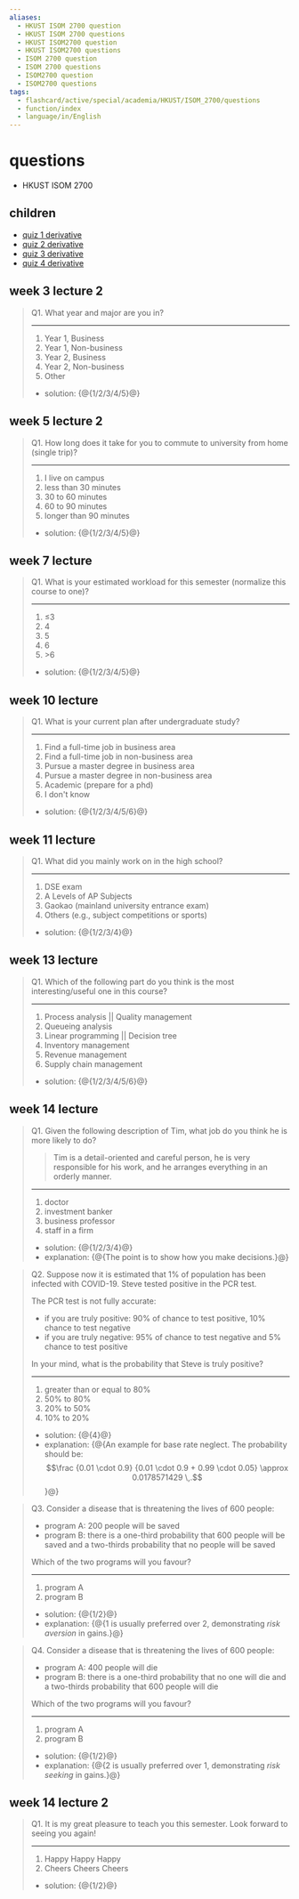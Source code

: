 ```yaml
---
aliases:
  - HKUST ISOM 2700 question
  - HKUST ISOM 2700 questions
  - HKUST ISOM2700 question
  - HKUST ISOM2700 questions
  - ISOM 2700 question
  - ISOM 2700 questions
  - ISOM2700 question
  - ISOM2700 questions
tags:
  - flashcard/active/special/academia/HKUST/ISOM_2700/questions
  - function/index
  - language/in/English
---
```


# questions

- HKUST ISOM 2700

## children

- [quiz 1 derivative](quiz%201%20derivative.md)
- [quiz 2 derivative](quiz%202%20derivative.md)
- [quiz 3 derivative](quiz%203%20derivative.md)
- [quiz 4 derivative](quiz%204%20derivative.md)

## week 3 lecture 2

> Q1. What year and major are you in?
>
> ---
>
> 1. Year 1, Business
> 2. Year 1, Non-business
> 3. Year 2, Business
> 4. Year 2, Non-business
> 5. Other
>
> - solution: {@{1/2/3/4/5}@} <!--SR:!2026-02-16,266,330-->

## week 5 lecture 2

> Q1. How long does it take for you to commute to university from home \(single trip\)?
>
> ---
>
> 1. I live on campus
> 2. less than 30 minutes
> 3. 30 to 60 minutes
> 4. 60 to 90 minutes
> 5. longer than 90 minutes
>
> - solution: {@{1/2/3/4/5}@} <!--SR:!2026-05-17,308,336-->

## week 7 lecture

> Q1. What is your estimated workload for this semester \(normalize this course to one\)?
>
> ---
>
> 1. ≤3
> 2. 4
> 3. 5
> 4. 6
> 5. \>6
>
> - solution: {@{1/2/3/4/5}@} <!--SR:!2026-05-13,304,336-->

## week 10 lecture

> Q1. What is your current plan after undergraduate study?
>
> ---
>
> 1. Find a full-time job in business area
> 2. Find a full-time job in non-business area
> 3. Pursue a master degree in business area
> 4. Pursue a master degree in non-business area
> 5. Academic \(prepare for a phd\)
> 6. I don't know
>
> - solution: {@{1/2/3/4/5/6}@} <!--SR:!2025-09-26,75,331-->

## week 11 lecture

> Q1. What did you mainly work on in the high school?
>
> ---
>
> 1. DSE exam
> 2. A Levels of AP Subjects
> 3. Gaokao \(mainland university entrance exam\)
> 4. Others \(e.g., subject competitions or sports\)
>
> - solution: {@{1/2/3/4}@} <!--SR:!2026-08-06,320,351-->

## week 13 lecture

> Q1. Which of the following part do you think is the most interesting/useful one in this course?
>
> ---
>
> 1. Process analysis || Quality management
> 2. Queueing analysis
> 3. Linear programming || Decision tree
> 4. Inventory management
> 5. Revenue management
> 6. Supply chain management
>
> - solution: {@{1/2/3/4/5/6}@} <!--SR:!2026-07-11,299,351-->

## week 14 lecture

> Q1. Given the following description of Tim, what job do you think he is more likely to do?
>
> > Tim is a detail-oriented and careful person, he is very responsible for his work, and he arranges everything in an orderly manner.
>
> ---
>
> 1. doctor
> 2. investment banker
> 3. business professor
> 4. staff in a firm
>
> - solution: {@{1/2/3/4}@}
> - explanation: {@{The point is to show how you make decisions.}@} <!--SR:!2026-06-30,289,351!2026-07-15,302,351-->

<!-- markdownlint MD028 -->

> Q2. Suppose now it is estimated that 1% of population has been infected with COVID-19. Steve tested positive in the PCR test.
>
> The PCR test is not fully accurate:
>
> - if you are truly positive: 90% of chance to test positive, 10% chance to test negative
> - if you are truly negative: 95% of chance to test negative and 5% chance to test positive
>
> In your mind, what is the probability that Steve is truly positive?
>
> ---
>
> 1. greater than or equal to 80%
> 2. 50% to 80%
> 3. 20% to 50%
> 4. 10% to 20%
>
> - solution: {@{4}@}
> - explanation: {@{An example for base rate neglect. The probability should be: $$\frac {0.01 \cdot 0.9} {0.01 \cdot 0.9 + 0.99 \cdot 0.05} \approx 0.0178571429 \,.$$}@} <!--SR:!2026-07-27,312,351!2025-09-23,72,331-->

<!-- markdownlint MD028 -->

> Q3. Consider a disease that is threatening the lives of 600 people:
>
> - program A: 200 people will be saved
> - program B: there is a one-third probability that 600 people will be saved and a two-thirds probability that no people will be saved
>
> Which of the two programs will you favour?
>
> ---
>
> 1. program A
> 2. program B
>
> - solution: {@{1/2}@}
> - explanation: {@{1 is usually preferred over 2, demonstrating _risk aversion_ in gains.}@} <!--SR:!2026-08-09,322,351!2026-07-20,306,351-->

<!-- markdownlint MD028 -->

> Q4. Consider a disease that is threatening the lives of 600 people:
>
> - program A: 400 people will die
> - program B: there is a one-third probability that no one will die and a two-thirds probability that 600 people will die
>
> Which of the two programs will you favour?
>
> ---
>
> 1. program A
> 2. program B
>
> - solution: {@{1/2}@}
> - explanation: {@{2 is usually preferred over 1, demonstrating _risk seeking_ in gains.}@} <!--SR:!2026-07-29,313,351!2026-08-12,324,351-->

## week 14 lecture 2

> Q1. It is my great pleasure to teach you this semester. Look forward to seeing you again!
>
> ---
>
> 1. Happy Happy Happy
> 2. Cheers Cheers Cheers
>
> - solution: {@{1/2}@} <!--SR:!2026-08-08,321,351-->
